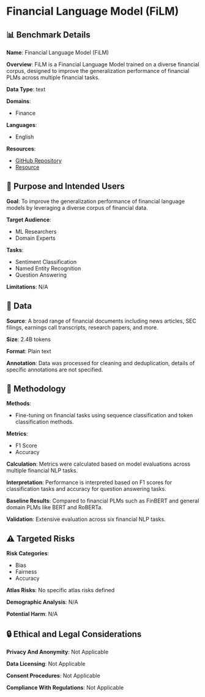 # Financial Language Model (FiLM)

## 📊 Benchmark Details

**Name**: Financial Language Model (FiLM)

**Overview**: FiLM is a Financial Language Model trained on a diverse financial corpus, designed to improve the generalization performance of financial PLMs across multiple financial tasks.

**Data Type**: text

**Domains**:
- Finance

**Languages**:
- English

**Resources**:
- [GitHub Repository](https://github.com/deep-over/FiLM)
- [Resource](https://huggingface.co/HYdsl/FiLMar)

## 🎯 Purpose and Intended Users

**Goal**: To improve the generalization performance of financial language models by leveraging a diverse corpus of financial data.

**Target Audience**:
- ML Researchers
- Domain Experts

**Tasks**:
- Sentiment Classification
- Named Entity Recognition
- Question Answering

**Limitations**: N/A

## 💾 Data

**Source**: A broad range of financial documents including news articles, SEC filings, earnings call transcripts, research papers, and more.

**Size**: 2.4B tokens

**Format**: Plain text

**Annotation**: Data was processed for cleaning and deduplication, details of specific annotations are not specified.

## 🔬 Methodology

**Methods**:
- Fine-tuning on financial tasks using sequence classification and token classification methods.

**Metrics**:
- F1 Score
- Accuracy

**Calculation**: Metrics were calculated based on model evaluations across multiple financial NLP tasks.

**Interpretation**: Performance is interpreted based on F1 scores for classification tasks and accuracy for question answering tasks.

**Baseline Results**: Compared to financial PLMs such as FinBERT and general domain PLMs like BERT and RoBERTa.

**Validation**: Extensive evaluation across six financial NLP tasks.

## ⚠️ Targeted Risks

**Risk Categories**:
- Bias
- Fairness
- Accuracy

**Atlas Risks**:
No specific atlas risks defined

**Demographic Analysis**: N/A

**Potential Harm**: N/A

## 🔒 Ethical and Legal Considerations

**Privacy And Anonymity**: Not Applicable

**Data Licensing**: Not Applicable

**Consent Procedures**: Not Applicable

**Compliance With Regulations**: Not Applicable
